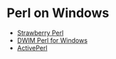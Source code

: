 Perl on Windows
===============

* [Strawberry Perl](http://strawberryperl.com/)
* [DWIM Perl for Windows](http://dwimperl.com/windows.html)
* [ActivePerl](http://www.activestate.com/activeperl)

